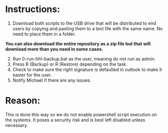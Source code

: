 # Instructions:
1. Download both scripts to the USB drive that will be distributed to end users by copying and pasting them to a text file with the same name. No need to place them in a folder.
 
 **You can also download the entire repository as a zip file but that will download more than you need in some cases.**
 
2. Run 0-run-hhl-backup.bat as the user, meaning do not run as admin.
3. Press B (Backup) or R (Restore) depending on the task.
4. Check to make sure the right signature is defaulted in outlook to make it easier for the user. 
5. Notify Michael if there are any issues.

# Reason:
This is done this way so we do not enable powershell script execution on the systems. It poses a security risk and is best left disabled unless necessary.
